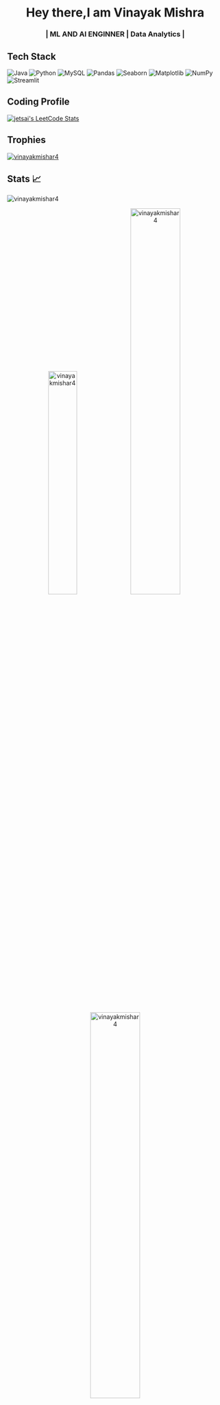  <h1 align="center">Hey there,I am Vinayak Mishra</h1>
<h3 align="center">| ML AND AI ENGINNER | Data Analytics |</h3>

## Tech Stack
![Java](https://img.shields.io/badge/Java-%23ED8B00.svg?style=for-the-badge&logo=java&logoColor=white)
![Python](https://img.shields.io/badge/Python-3776AB?style=for-the-badge&logo=python&logoColor=white)
![MySQL](https://img.shields.io/badge/MySQL-4479A1?style=for-the-badge&logo=mysql&logoColor=white)
![Pandas](https://img.shields.io/badge/Pandas-150458?style=for-the-badge&logo=pandas&logoColor=white)
![Seaborn](https://img.shields.io/badge/Seaborn-3776AB?style=for-the-badge&logo=seaborn&logoColor=white)
![Matplotlib](https://img.shields.io/badge/Matplotlib-000000?style=for-the-badge&logo=matplotlib&logoColor=white)
![NumPy](https://img.shields.io/badge/NumPy-013243?style=for-the-badge&logo=numpy&logoColor=white)
![Streamlit](https://img.shields.io/badge/Streamlit-FF4B4B?style=for-the-badge&logo=streamlit&logoColor=white)

## Coding Profile 

[![jetsai's LeetCode Stats](https://leetcode-stats.vercel.app/api?username=vmaugust24&theme=Dark&width=600)](https://leetcode.com/u/vmaugust24/)

## Trophies 

<p align="left"> <a href="https://github.com/ryo-ma/github-profile-trophy"><img src="https://github-profile-trophy.vercel.app/?username=vinayakmishar4" alt="vinayakmishar4" /></a> </p>

## Stats 📈
<p > <img align="center" src="https://komarev.com/ghpvc/?username=vinayakmishar4&label=Profile%20views&color=0e75b6&style=flat" alt="vinayakmishar4" /> </p>
<p align="center"> <img width="36.5%" src="https://github-readme-stats.vercel.app/api/top-langs?username=vinayakmishar4&show_icons=true&theme=great-gatsby&title_color=ffffff&text_color=ffffff&locale=en&layout=compact&hide_border=true" alt="vinayakmishar4" />
<img width="48%" src="https://github-readme-stats.vercel.app/api?username=vinayakmishar4&show_icons=true&theme=vision-friendly-dark&hide_border=true&locale=en&hide_border=true" alt="vinayakmishar4" />
<img width="48%" src="https://github-readme-streak-stats.herokuapp.com/?user=vinayakmishar4&theme=highcontrast&hide_border=true" alt="vinayakmishar4" /> </p>

## Lets Connect 🤝

[![skills](https://skillicons.dev/icons?i=linkedin)](https://www.linkedin.com/in/vinayak-mishra-93003b1b3/)

[![skills](https://skillicons.dev/icons?i=github)](https://github.com/vinayakmishar4)

[![skills](https://skillicons.dev/icons?i=instagram)](https://www.instagram.com/vinayak_mishra4/)




